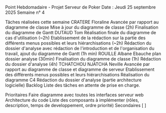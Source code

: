 Point Hebdomadaire - Projet Serveur de Poker
Date : Jeudi 25 septembre 2025 Semaine n° 4

Tâches réalisées cette semaine
CRATERE Floraline
Avancée par rapport au diagramme de classe
Mise à jour du diagramme de classe (2h)
Finalisation du diagramme de Gantt
DUTAUD Tom
Réalisation finale du diagramme de cas d'utilisation (~2h)
Etablissement de la rédaction sur la partie des différents menus possibles et leurs hiérarchisations (~2h)
Rédaction du dossier d'analyse avec rédaction de l'introduction et de l'organisation du travail, ajout du diagramme de Gantt (1h min)
ROUILLE Albane
Ebauche plan dossier analyse (30min)
Finalisation du diagramme de classe (1h)
Rédaction du dossier d'analyse (4h)
TCHATCHOU NJATCHA Neville
Avancée par rapport au diagramme de classe et diagramme de serveur
Etablissement des différents menus possibles et leurs hiérarchisations
Réalisation du diagramme C4
Rédaction du dossier d'analyse (partie architecture logicielle)
Backlog
Liste des tâches en attente de prise en charge.

Prioritaires
 Faire diagramme avec toutes les interfaces serveur web
 Architecture du code
 Liste des composants à implémenter (rôles, description, temps de developpement, ordre priorité)
Secondaires
[ ]
